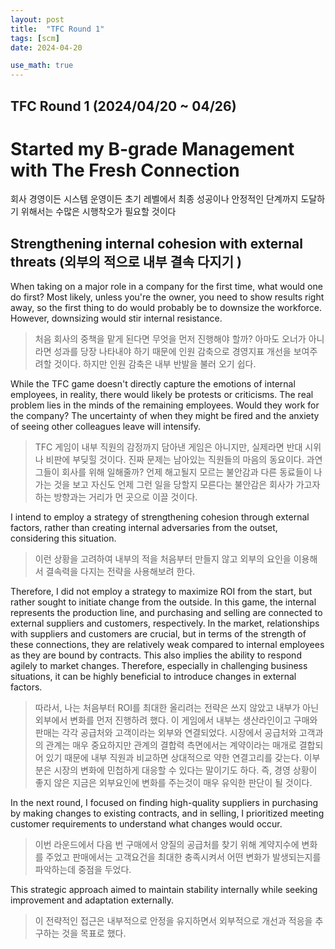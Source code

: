 ```yaml
---
layout: post
title:  "TFC Round 1"
tags: [scm]
date: 2024-04-20

use_math: true
---
```


## TFC Round 1 (2024/04/20 ~ 04/26)

# Started my B-grade Management with The Fresh Connection

회사 경영이든 시스템 운영이든 초기 레벨에서 최종 성공이나 안정적인 단계까지 도달하기 위해서는 수많은 시행착오가 필요할 것이다

## Strengthening internal cohesion with external threats (외부의 적으로 내부 결속 다지기 )

When taking on a major role in a company for the first time, what would one do first? Most likely, unless you're the owner, you need to show results right away, so the first thing to do would probably be to downsize the workforce. However, downsizing would stir internal resistance.

> 처음 회사의 중책을 맡게 된다면 무엇을 먼저 진행해야 할까? 아마도 오너가 아니라면 성과를 당장 나타내야 하기 때문에 인원 감축으로 경영지표 개선을 보여주려할 것이다. 하지만 인원 감축은 내부 반발을 불러 오기 쉽다.

While the TFC game doesn't directly capture the emotions of internal employees, in reality, there would likely be protests or criticisms. The real problem lies in the minds of the remaining employees. Would they work for the company? The uncertainty of when they might be fired and the anxiety of seeing other colleagues leave will intensify.

> TFC 게임이 내부 직원의 감정까지 담아낸 게임은 아니지만, 실제라면 반대 시위나 비판에 부딪힐 것이다. 진짜 문제는 남아있는 직원들의 마음의 동요이다. 과연 그들이 회사를 위해 일해줄까? 언제 해고될지 모르는 불안감과 다른 동료들이 나가는 것을 보고 자신도 언제 그런 일을 당할지 모른다는 불안감은 회사가 가고자 하는 방향과는 거리가 먼 곳으로 이끌 것이다.

I intend to employ a strategy of strengthening cohesion through external factors, rather than creating internal adversaries from the outset, considering this situation.

> 이런 상황을 고려하여 내부의 적을 처음부터 만들지 않고 외부의 요인을 이용해서 결속력을 다지는 전략을 사용해보려 한다.

Therefore, I did not employ a strategy to maximize ROI from the start, but rather sought to initiate change from the outside. In this game, the internal represents the production line, and purchasing and selling are connected to external suppliers and customers, respectively. In the market, relationships with suppliers and customers are crucial, but in terms of the strength of these connections, they are relatively weak compared to internal employees as they are bound by contracts. This also implies the ability to respond agilely to market changes. Therefore, especially in challenging business situations, it can be highly beneficial to introduce changes in external factors.

> 따라서, 나는 처음부터 ROI를 최대한 올리려는 전략은 쓰지 않았고 내부가 아닌 외부에서 변화를 먼저 진행하려 했다. 이 게임에서 내부는 생산라인이고 구매와 판매는 각각 공급처와 고객이라는 외부와 연결되었다. 시장에서 공급처와 고객과의 관계는 매우 중요하지만 관계의 결합력 측면에서는 계약이라는 매개로 결합되어 있기 때문에 내부 직원과 비교하면 상대적으로 약한 연결고리를 갖는다. 이부분은 시장의 변화에 민첩하게 대응할 수 있다는 말이기도 하다. 즉, 경영 상황이 좋지 않은 지금은 외부요인에 변화를 주는것이 매우 유익한 판단이 될 것이다.

In the next round, I focused on finding high-quality suppliers in purchasing by making changes to existing contracts, and in selling, I prioritized meeting customer requirements to understand what changes would occur.

> 이번 라운드에서 다음 번 구매에서 양질의 공급처를 찾기 위해 계약지수에 변화를 주었고 판매에서는 고객요건을 최대한 충족시켜서 어떤 변화가 발생되는지를 파악하는데 중점을 두었다.

This strategic approach aimed to maintain stability internally while seeking improvement and adaptation externally.

> 이 전략적인 접근은 내부적으로 안정을 유지하면서 외부적으로 개선과 적응을 추구하는 것을 목표로 했다.

